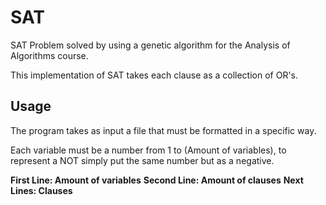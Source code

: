 # SAT
SAT Problem solved by using a genetic algorithm for the Analysis of Algorithms course.

This implementation of SAT takes each clause as a collection of OR's.

## Usage
The program takes as input a file that must be formatted in a specific way.

Each variable must be a number from 1 to (Amount of variables), to represent a NOT
simply put the same number but as a negative.

**First Line: Amount of variables**
**Second Line: Amount of clauses**
**Next Lines: Clauses**